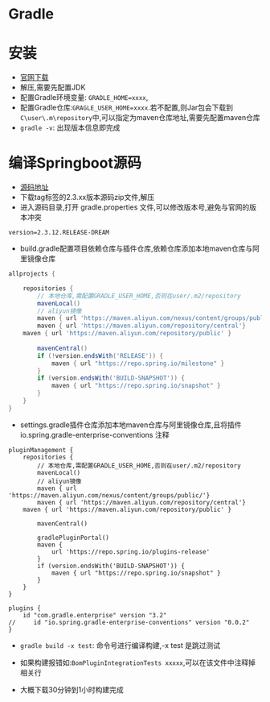 # Gradle



# 安装



* [官网下载](https://gradle.org/)
* 解压,需要先配置JDK
* 配置Gradle环境变量: `GRADLE_HOME=xxxx`,
* 配置Gradle仓库:`GRAGLE_USER_HOME=xxxx`.若不配置,则Jar包会下载到`C\user\.m\repository`中,可以指定为maven仓库地址,需要先配置maven仓库
* `gradle -v`: 出现版本信息即完成



# 编译Springboot源码



* [源码地址](https://github.com/spring-projects/spring-boot)
* 下载tag标签的2.3.xx版本源码zip文件,解压
* 进入源码目录,打开 gradle.properties 文件,可以修改版本号,避免与官网的版本冲突

```
version=2.3.12.RELEASE-DREAM
```

* build.gradle配置项目依赖仓库与插件仓库,依赖仓库添加本地maven仓库与阿里镜像仓库

```gradle
allprojects {

    repositories {
        // 本地仓库,需配置GRADLE_USER_HOME,否则在user/.m2/repository
        mavenLocal()
        // aliyun镜像
        maven { url 'https://maven.aliyun.com/nexus/content/groups/public/'}
        maven { url 'https://maven.aliyun.com/repository/central'}
	maven { url 'https://maven.aliyun.com/repository/public' }
        
        mavenCentral()
        if (!version.endsWith('RELEASE')) {
            maven { url "https://repo.spring.io/milestone" }
        }
        if (version.endsWith('BUILD-SNAPSHOT')) {
            maven { url "https://repo.spring.io/snapshot" }
        }
    }
}
```

* settings.gradle插件仓库添加本地maven仓库与阿里镜像仓库,且将插件 io.spring.gradle-enterprise-conventions 注释

```
pluginManagement {
    repositories {
        // 本地仓库,需配置GRADLE_USER_HOME,否则在user/.m2/repository
        mavenLocal()
        // aliyun镜像
        maven { url 'https://maven.aliyun.com/nexus/content/groups/public/'}
        maven { url 'https://maven.aliyun.com/repository/central'}
	maven { url 'https://maven.aliyun.com/repository/public' }

        mavenCentral()
        
        gradlePluginPortal()
        maven {
            url 'https://repo.spring.io/plugins-release'
        }
        if (version.endsWith('BUILD-SNAPSHOT')) {
            maven { url "https://repo.spring.io/snapshot" }
        }
    }
}

plugins {
    id "com.gradle.enterprise" version "3.2"
//     id "io.spring.gradle-enterprise-conventions" version "0.0.2"
}
```

* `gradle build -x test`: 命令号进行编译构建,-x test 是跳过测试

* 如果构建报错如:`BomPluginIntegrationTests xxxxx`,可以在该文件中注释掉相关行
* 大概下载30分钟到1小时构建完成